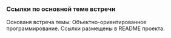 ### Ссылки по основной теме встречи

Основаня встреча темы: Объектно-ориентированное программирование. Ссылки размещены в README проекта.